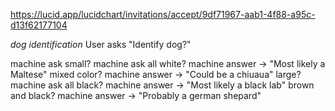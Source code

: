 https://lucid.app/lucidchart/invitations/accept/9df71967-aab1-4f88-a95c-d13f62177104

*dog identification*
User asks "Identify dog?"

machine ask
  small?
    machine ask
      all white?
        machine answer -> "Most likely a Maltese"
      mixed color?
        machine answer -> "Could be a chiuaua"
  large?
    machine ask
      all black?
        machine answer -> "Most likely a black lab"
      brown and black?
        machine answer -> "Probably a german shepard"
